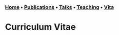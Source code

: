 ### [Home](index.md) • [Publications](publications.md) • [Talks](talks.md) • [Teaching](teaching.md) • [Vita](cv.md)

# Curriculum Vitae
